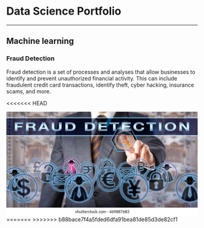 # Data Science Portfolio
---
## Machine learning

### Fraud Detection

Fraud detection is a set of processes and analyses that allow businesses to identify and prevent unauthorized financial activity. This can include fraudulent credit card transactions, identify theft, cyber hacking, insurance scams, and more.


<<<<<<< HEAD
<center><img src="assets/img/fraud_detection.webp"/></center>
=======
>>>>>>> b88bace7f4a5fded6dfa91bea81de85d3de82cf1
